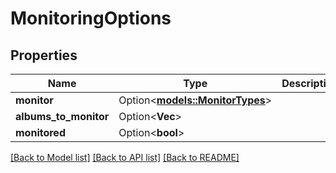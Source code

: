 # MonitoringOptions

## Properties

Name | Type | Description | Notes
------------ | ------------- | ------------- | -------------
**monitor** | Option<[**models::MonitorTypes**](MonitorTypes.md)> |  | [optional]
**albums_to_monitor** | Option<**Vec<String>**> |  | [optional]
**monitored** | Option<**bool**> |  | [optional]

[[Back to Model list]](../README.md#documentation-for-models) [[Back to API list]](../README.md#documentation-for-api-endpoints) [[Back to README]](../README.md)


